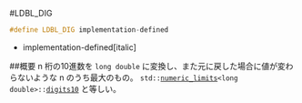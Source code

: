 #LDBL_DIG
```cpp
#define LDBL_DIG implementation-defined
```
* implementation-defined[italic]

##概要
n 桁の10進数を `long double` に変換し、また元に戻した場合に値が変わらないような n のうち最大のもの。
`std::`[`numeric_limits`](/reference/limits/numeric_limits.md)`<long double>::`[`digits10`](/reference/limits/numeric_limits/digits10.md) と等しい。
